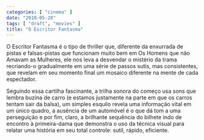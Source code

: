 ```yaml
---
categories: [ "cinema" ]
date: "2010-05-28"
tags: [ "draft", "movies" ]
title: "O Escritor Fantasma"
---
```

O Escritor Fantasma é o tipo de thriller que, diferente da enxurrada
de pistas e falsas-pistas que funcionam muito bem em Os Homens que
não Amavam as Mulheres, ele nos leva a desvendar o mistério da trama
recriando-o gradualmente em uma série de passos sutis, mas consistentes,
que revelam em seu momento final um mosaico diferente na mente de cada
espectador.

Seguindo essa cartilha fascinante, a trilha sonora do começo usa sons que
lembra buzina de carro (e estamos justamente na parte em que os carros
tentam sair da balsa), um simples esquilo revela uma informação vital
em um único quadro, a ausência de um automóvel é o que dá tom a uma
perseguição e por fim, claro, a brilhante sequência do bilhete indo
de encontro à primeira-dama que demonstra o uso da técnica visual para
relatar uma história em seu total controle: sutil, rápido, eficiente.
